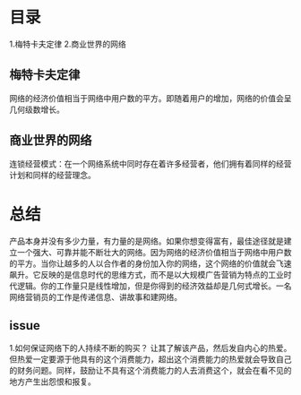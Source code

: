 # 目录
1.梅特卡夫定律
2.商业世界的网络

## 梅特卡夫定律
网络的经济价值相当于网络中用户数的平方。即随着用户的增加，网络的价值会呈几何级数增长。

## 商业世界的网络
连锁经营模式：在一个网络系统中同时存在着许多经营者，他们拥有着同样的经营计划和同样的经营理念。

# 总结
产品本身并没有多少力量，有力量的是网络。如果你想变得富有，最佳途径就是建立一个强大、可靠并能不断壮大的网络。因为网络的经济价值相当于网络中用户数的平方。当你让越多的人以合作者的身份加入你的网络，这个网络的价值就会飞速飙升。它反映的是信息时代的思维方式，而不是以大规模广告营销为特点的工业时代逻辑。你的工作量只是线性增加，但是你得到的经济效益却是几何式增长。一名网络营销员的工作是传递信息、讲故事和建网络。

## issue
  1.如何保证网络下的人持续不断的购买？
    让其了解该产品，然后发自内心的热爱。但热爱一定要源于他具有的这个消费能力，超出这个消费能力的热爱就会导致自己的财务问题。同样，鼓励让不具有这个消费能力的人去消费这个，就会在看不见的地方产生出怨恨和报复。

    

